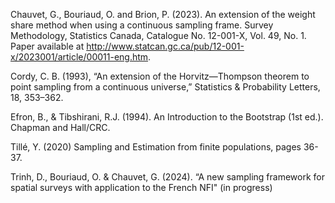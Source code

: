 Chauvet, G., Bouriaud, O. and Brion, P. (2023). An extension of the weight share method when using a continuous sampling frame. Survey Methodology, Statistics Canada, Catalogue No. 12-001-X, Vol. 49, No. 1. Paper available at http://www.statcan.gc.ca/pub/12-001-x/2023001/article/00011-eng.htm.

Cordy, C. B. (1993), “An extension of the Horvitz—Thompson theorem to point sampling from a continuous universe,” Statistics & Probability Letters, 18, 353–362.

Efron, B., & Tibshirani, R.J. (1994). An Introduction to the Bootstrap (1st ed.). Chapman and Hall/CRC.

Tillé, Y. (2020) Sampling and Estimation from finite populations, pages 36-37.

Trinh, D., Bouriaud, O. & Chauvet, G. (2024). “A new sampling framework for spatial surveys with application to the French NFI" (in progress)